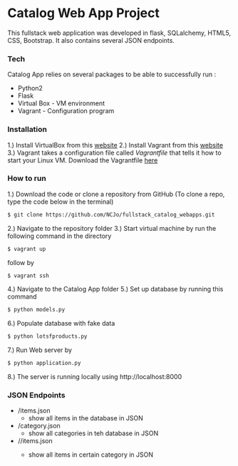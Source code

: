 # Catalog Web App Project

This fullstack web application was developed in flask, SQLalchemy, HTML5, CSS, Bootstrap.
It also contains several JSON endpoints.

### Tech

Catalog App relies on several packages to be able to successfully run :

* Python2
* Flask
* Virtual Box - VM environment
* Vagrant - Configuration program

### Installation

1.) Install VirtualBox from this [website](https://www.virtualbox.org/wiki/Downloads)
2.) Install Vagrant from this [website](https://www.vagrantup.com/downloads.html)
3.) Vagrant takes a configuration file called *Vagrantfile* that tells it how to start your Linux VM. Download the Vagrantfile [here](https://d17h27t6h515a5.cloudfront.net/topher/2016/August/57b5f73b_vagrantfile/vagrantfile)

### How to run
1.) Download the code or clone a repository from GitHub (To clone a repo, type the code below in the terminal)
```sh
$ git clone https://github.com/NCJo/fullstack_catalog_webapps.git
```
2.) Navigate to the repository folder
3.) Start virtual machine by run the following command in the directory
```sh
$ vagrant up
```
follow by
```sh
$ vagrant ssh
```
4.) Navigate to the Catalog App folder
5.) Set up database by running this command
```sh
$ python models.py
```
6.) Populate database with fake data
```sh
$ python lotsfproducts.py
```
7.) Run Web server by
```sh
$ python application.py
```
8.) The server is running locally using http://localhost:8000

### JSON Endpoints
* /items.json
   - show all items in the database in JSON
* /category.json
   - show all categories in teh database in JSON
* /<category name>/items.json
   - show all items in certain category in JSON
